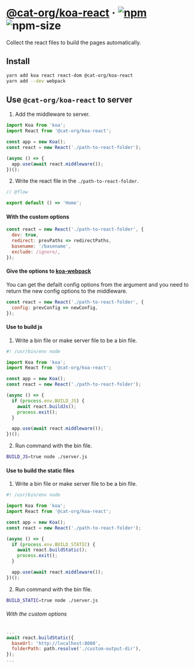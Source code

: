 # [@cat-org/koa-react][website] · <!-- badges.start -->[![npm][npm-image]][npm-link] ![npm-size][npm-size-image]

[npm-image]: https://img.shields.io/npm/v/@cat-org/koa-react.svg
[npm-link]: https://www.npmjs.com/package/@cat-org/koa-react
[npm-size-image]: https://img.shields.io/bundlephobia/minzip/@cat-org/koa-react.svg

<!-- badges.end -->

[website]: https://cat-org.github.io/core/koa-react

Collect the react files to build the pages automatically.

## Install

```sh
yarn add koa react react-dom @cat-org/koa-react
yarn add --dev webpack
```

## Use `@cat-org/koa-react` to server

1. Add the middleware to server.

```js
import Koa from 'koa';
import React from '@cat-org/koa-react';

const app = new Koa();
const react = new React('./path-to-react-folder');

(async () => {
  app.use(await react.middleware());
})();
```

2. Write the react file in the `./path-to-react-folder`.

```js
// @flow

export default () => 'Home';
```

#### With the custom options

```js
const react = new React('./path-to-react-folder', {
  dev: true,
  redirect: prevPaths => redirectPaths,
  basename: '/basename',
  exclude: /ignore/,
});
```

#### Give the options to [koa-webpack](https://github.com/shellscape/koa-webpack)

You can get the defailt config options from the argument and you need to return the new config options to the middleware.

```js
const react = new React('./path-to-react-folder', {
  config: prevConfig => newConfig,
});
```

#### Use to build js

1. Write a bin file or make server file to be a bin file.

```js
#! /usr/bin/env node

import Koa from 'koa';
import React from '@cat-org/koa-react';

const app = new Koa();
const react = new React('./path-to-react-folder');

(async () => {
  if (process.env.BUILD_JS) {
    await react.buildJs();
    process.exit();
  }

  app.use(await react.middleware());
})();
```

2. Run command with the bin file.

```sh
BUILD_JS=true node ./server.js
```

#### Use to build the static files

1. Write a bin file or make server file to be a bin file.

```js
#! /usr/bin/env node

import Koa from 'koa';
import React from '@cat-org/koa-react';

const app = new Koa();
const react = new React('./path-to-react-folder');

(async () => {
  if (process.env.BUILD_STATIC) {
    await react.buildStatic();
    process.exit();
  }

  app.use(await react.middleware());
})();
```

2. Run command with the bin file.

```sh
BUILD_STATIC=true node ./server.js
```

###### With the custom options

```js
...
await react.buildStatic({
  baseUrl: 'http://localhost:8000',
  folderPath: path.resolve('./custom-output-dir'),
});
...
```

